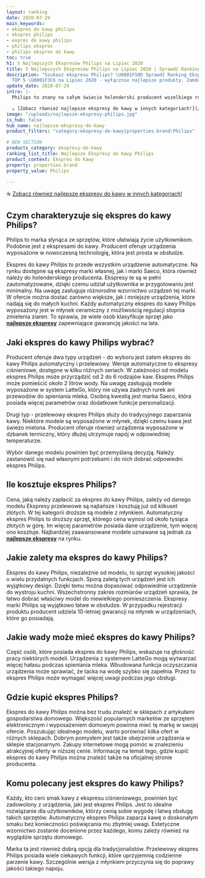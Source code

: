 ```yaml
---
layout: ranking
date: 2020-07-29
main_keywords:
- ekspres do kawy philips
- ekspres philips
- expres do kawy philips
- philips ekspres
- philips ekspres do kawy
toc: true
h1: 5 Najlepszych Ekspresów Philips na Lipiec 2020
title: 5 Najlepszych Ekspresów Philips na Lipiec 2020 | Sprawdź Ranking
description: "Szukasz ekspresu Philips? \U0001F50D Sprawdź Ranking Ekspresów Philips
  TOP 5 \U0001F3C6 na Lipiec 2020 - wyłącznie najlepsze produkty. Zamów online!"
update_date: 2020-07-29
intro: |-
  Philips to znany na całym świecie holenderski producent wszelkiego rodzaju artykułów gospodarstwa domowego. W jego ofercie znajdują się również ekspresy do kawy. Urządzenia proponowane przez Philips wyróżniają się prostotą obsługi oraz wyjątkowym wzornictwem. Ekspres do kawy Philips potrafi przygotować smaczną kawę wysokiej jakości. Czym dokładnie charakteryzuje się takie urządzenie - czy rzeczywiście warto w nie zainwestować?

  ☕ [Zobacz również najlepsze ekspresy do kawy w innych kategoriach!](/pl/recenzje/najlepsze-ekspresy-do-kawy.html "Najlepsze ekspresy do kawy")
image: "/uploads/najlepsze-ekspresy-philips.jpg"
is_hub: false
hub_name: najlepsze-ekspresy-do-kawy
product_filters: "category:ekspresy-do-kawy|properties.brand:Philips"

# NEW SECTION
products_category: ekspresy-do-kawy
ranking_list_title: Najlepsze Ekspresy do Kawy Philips
product_context: Ekspres do Kawy
property: properties.brand
property_value: Philips

---
```

☕ [Zobacz również najlepsze ekspresy do kawy w innych kategoriach!](/pl/recenzje/najlepsze-ekspresy-do-kawy.html "Najlepsze ekspresy do kawy")

## Czym charakteryzuje się ekspres do kawy Philips?

Philips to marka słynąca ze sprzętów, które ułatwiają życie użytkownikom. Podobnie jest z ekspresami do kawy. Producent oferuje urządzenia wyposażone w nowoczesną technologię, która jest prosta w obsłudze.

Ekspres do kawy Philips to przede wszystkim urządzenie automatyczne. Na rynku dostępne są ekspresy marki własnej, jak i marki Saeco, która również należy do holenderskiego producenta. Ekspresy te są w pełni zautomatyzowane, dzięki czemu udział użytkownika w przygotowaniu jest minimalny. Na uwagę zasługuje różnorodne wzornictwo urządzeń tej marki. W ofercie można dostać zarówno większe, jak i mniejsze urządzenia, które nadają się do małych kuchni. Każdy automatyczny ekspres do kawy Philips wyposażony jest w młynek ceramiczny z możliwością regulacji stopnia zmielenia ziaren. To sprawia, że wiele osób klasyfikuje sprzęt jako [**najlepsze ekspresy**](/pl/recenzje/najlepsze-ekspresy-do-kawy.html "Najlepsze ekspresy do kawy") zapewniające gwarancję jakości na lata.

## Jaki ekspres do kawy Philips wybrać?

Producent oferuje dwa typy urządzeń - do wyboru jest zatem ekspres do kawy Philips automatyczny i przelewowy. Wersje automatyczne to ekspresy ciśnieniowe, dostępne w kilku różnych seriach. W zależności od modelu ekspres Philips może przyrządzić od 2 do 6 rodzajów kaw. Ekspres Philips może pomieścić około 2 litrów wody. Na uwagę zasługują modele wyposażone w system LatteGo, który nie używa żadnych rurek ani przewodów do spieniania mleka. Osobną kwestią jest marka Saeco, która posiada więcej parametrów oraz dodatkowe funkcje personalizacji.

Drugi typ - przelewowy ekspres Philips służy do tradycyjnego zaparzania kawy. Niektóre modele są wyposażone w młynek, dzięki czemu kawa jest świeżo mielona. Producent oferuje również urządzenia wyposażone w dzbanek termiczny, który dłużej utrzymuje napój w odpowiedniej temperaturze.

Wybór danego modelu powinien być przemyślaną decyzją. Należy zastanowić się nad własnymi potrzebami i do nich dobrać odpowiedni ekspres Philips.

## Ile kosztuje ekspres Philips?

Cena, jaką należy zapłacić za ekspres do kawy Philips, zależy od danego modelu Ekspresy przelewowe są najtańsze i kosztują już od kilkuset złotych. W tej kategorii droższe są modele z młynkiem. Automatyczny ekspres Philips to droższy sprzęt, którego cena wynosi od około tysiąca złotych w górę. Im więcej parametrów posiada dane urządzenie, tym więcej ono kosztuje. Najbardziej zaawansowane modele uznawane są jednak za [**najlepsze ekspresy**](/pl/recenzje/najlepsze-ekspresy-do-kawy.html "Najlepsze ekspresy do kawy") na rynku.

## Jakie zalety ma ekspres do kawy Philips?

Ekspres do kawy Philips, niezależnie od modelu, to sprzęt wysokiej jakości o wielu przydatnych funkcjach. Sporą zaletą tych urządzeń jest ich wyjątkowy design. Dzięki temu można dopasować odpowiednie urządzenie do wystroju kuchni. Wszechstronny zakres rozmiarów urządzeń sprawia, że łatwo dobrać właściwy model do niewielkiego pomieszczenia. Ekspresy marki Philips są wyjątkowo łatwe w obsłudze. W przypadku rejestracji produktu producent udziela 10-letniej gwarancji na młynek w urządzeniach, które go posiadają.

## Jakie wady może mieć ekspres do kawy Philips?

Część osób, które posiada ekspres do kawy Philips, wskazuje na głośność pracy niektórych modeli. Urządzenia z systemem LatteGo mogą wytwarzać więcej hałasu podczas spieniania mleka. Wbudowana funkcja oczyszczania urządzenia może sprawiać, że tacka na wodę szybko się zapełnia. Przez to ekspres Philips może wymagać więcej uwagi podczas jego obsługi.

## Gdzie kupić ekspres Philips?

Ekspres do kawy Philips można bez trudu znaleźć w sklepach z artykułami gospodarstwa domowego. Większość popularnych marketów ze sprzętem elektronicznym i wyposażeniem domowym powinna mieć tę markę w swojej ofercie. Poszukując idealnego modelu, warto porównać kilka ofert w różnych sklepach. Dobrym pomysłem jest także obejrzenie urządzenia w sklepie stacjonarnym. Zakupy internetowe mogą pomóc w znalezieniu atrakcyjnej oferty w niższej cenie. Informację na temat tego, gdzie kupić ekspres do kawy Philips można znaleźć także na oficjalnej stronie producenta.

## Komu polecany jest ekspres do kawy Philips?

Każdy, kto ceni smak kawy z ekspresu ciśnieniowego, powinien być zadowolony z urządzenia, jaki jest ekspres Philips. Jest to idealne rozwiązanie dla użytkowników, którzy cenią sobie wygodę i łatwą obsługę takich sprzętów. Automatyczny ekspres Philips zaparza kawę o doskonałym smaku bez konieczności poświęcania mu zbytniej uwagi. Estetyczne wzornictwo zostanie docenione przez każdego, komu zależy również na wyglądzie sprzętu domowego.

Marka ta jest również dobrą opcją dla tradycjonalistów. Przelewowy ekspres Philips posiada wiele ciekawych funkcji, które uprzyjemnią codzienne parzenie kawy. Szczególnie wersja z młynkiem przyczynia się do poprawy jakości takiego napoju.